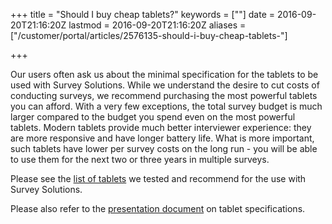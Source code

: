 +++
title = "Should I buy cheap tablets?"
keywords = [""]
date = 2016-09-20T21:16:20Z
lastmod = 2016-09-20T21:16:20Z
aliases = ["/customer/portal/articles/2576135-should-i-buy-cheap-tablets-"]

+++

Our users often ask us about the minimal specification for the tablets
to be used with Survey Solutions. While we understand the desire to cut
costs of conducting surveys, we recommend purchasing the most powerful
tablets you can afford. With a very few exceptions, the total survey
budget is much larger compared to the budget you spend even on the most
powerful tablets. Modern tablets provide much better interviewer
experience: they are more responsive and have longer battery life. What
is more important, such tablets have lower per survey costs on the long
run - you will be able to use them for the next two or three years in
multiple surveys.

Please see the [list of
tablets](/faq/what-tablets-should-i-buy)
we tested and recommend for the use with Survey Solutions.

Please also refer to the [presentation
document](http://siteresources.worldbank.org/INTCOMPTOOLS/Resources/8213623-1380598436379/9346245-1428626374876/ss_it_qa.pdf)
on tablet specifications.
